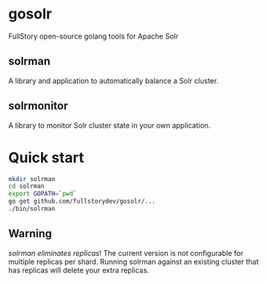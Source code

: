 # gosolr
FullStory open-source golang tools for Apache Solr

## solrman
A library and application to automatically balance a Solr cluster.

## solrmonitor
A library to monitor Solr cluster state in your own application.

# Quick start
```bash
mkdir solrman
cd solrman
export GOPATH=`pwd`
go get github.com/fullstorydev/gosolr/...
./bin/solrman
```

## Warning

*solrman eliminates replicas*! The current version is not configurable for multiple replicas per shard.
Running solrman against an existing cluster that has replicas will delete your extra replicas.
